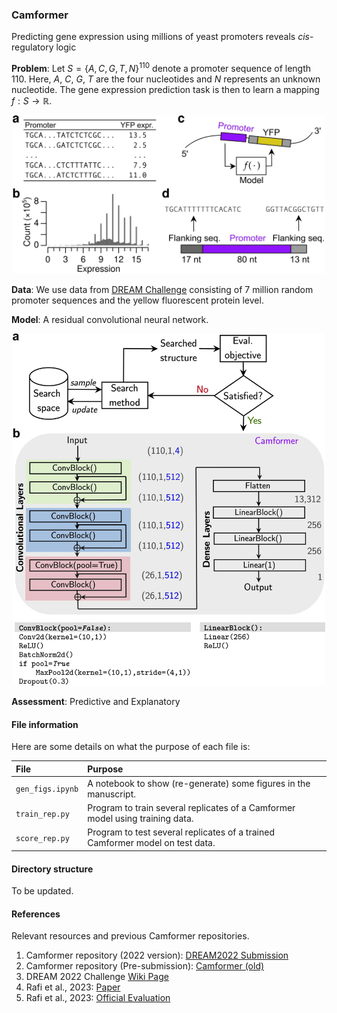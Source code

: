 ### Camformer
Predicting gene expression using millions of yeast promoters reveals *cis*-regulatory logic

**Problem**: Let $S = \{A,C,G,T,N\}^{110}$ denote a promoter sequence of length $110$. Here, $A$, $C$, $G$, $T$ are the four nucleotides and  $N$ represents an unknown nucleotide.  The gene expression prediction task is then to learn a mapping  $f: S \to \mathbb{R}$.

<div align="center">
    <img src="figs/Fig1.jpg" alt="Graphical abstract" width="500">
</div>

**Data**: We use data from [DREAM Challenge](https://www.synapse.org/#!Synapse:syn28469146/wiki/617075) consisting of 7 million random promoter sequences and the yellow fluorescent protein level.

**Model**: A residual convolutional neural network.

<div align="center">
    <img src="figs/Fig2.jpg" alt="Graphical abstract" width="500">
</div>

**Assessment**: Predictive and Explanatory

#### File information

Here are some details on what the purpose of each file is:

| File               | Purpose                                                                       |
|:-------------------| :-----------------------------------------------------------------------------|
| `gen_figs.ipynb`   | A notebook to show (re-generate) some figures in the manuscript.              |
| `train_rep.py`     | Program to train several replicates of a Camformer model using training data. |
| `score_rep.py`     | Program to test several replicates of a trained Camformer model on test data. |


#### Directory structure

To be updated.

#### References

Relevant resources and previous Camformer repositories.

1. Camformer repository (2022 version): [DREAM2022 Submission](https://github.com/FredrikSvenssonUK/DREAM2022_Camformers)
2. Camformer repository (Pre-submission): [Camformer (old)](https://github.com/FredrikSvenssonUK/camformers)
3. DREAM 2022 Challenge [Wiki Page](https://www.synapse.org/#!Synapse:syn28469146/wiki/617075)
4. Rafi et al., 2023: [Paper](https://www.biorxiv.org/content/10.1101/2023.04.26.538471v1)
5. Rafi et al., 2023: [Official Evaluation](https://zenodo.org/records/7395397)

